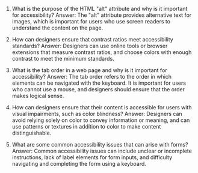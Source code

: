 1. What is the purpose of the HTML "alt" attribute and why is it important for accessibility?
Answer: The "alt" attribute provides alternative text for images, which is important for users who use screen readers to understand the content on the page.

2. How can designers ensure that contrast ratios meet accessibility standards?
Answer: Designers can use online tools or browser extensions that measure contrast ratios, and choose colors with enough contrast to meet the minimum standards.

3. What is the tab order in a web page and why is it important for accessibility?
Answer: The tab order refers to the order in which elements can be navigated with the keyboard. It is important for users who cannot use a mouse, and designers should ensure that the order makes logical sense.

4. How can designers ensure that their content is accessible for users with visual impairments, such as color blindness?
Answer: Designers can avoid relying solely on color to convey information or meaning, and can use patterns or textures in addition to color to make content distinguishable.

5. What are some common accessibility issues that can arise with forms?
Answer: Common accessibility issues can include unclear or incomplete instructions, lack of label elements for form inputs, and difficulty navigating and completing the form using a keyboard.